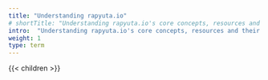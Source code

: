 ```yaml
---
title: "Understanding rapyuta.io"
# shortTitle: "Understanding rapyuta.io's core concepts, resources and their organization"
intro:  "Understanding rapyuta.io's core concepts, resources and their organization"
weight: 1
type: term
---
```

{{< children >}}